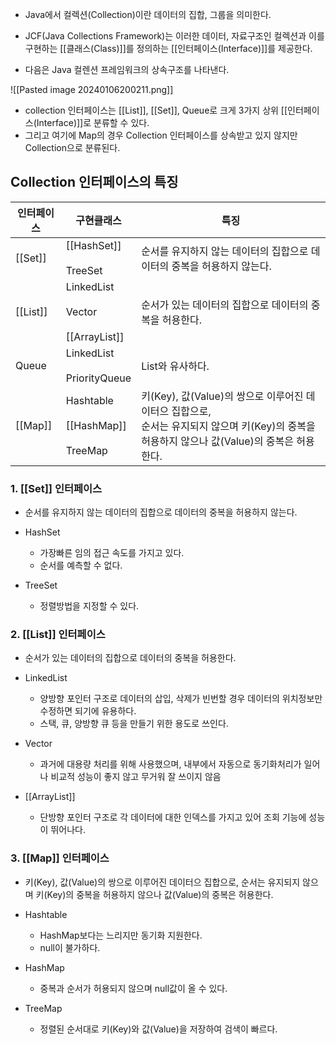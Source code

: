 - Java에서 컬렉션(Collection)이란 데이터의 집합, 그룹을 의미한다.
- JCF(Java Collections Framework)는 이러한 데이터, 자료구조인 컬렉션과 이를 구현하는 [[클래스(Class)]]를 정의하는 [[인터페이스(Interface)]]를 제공한다.

- 다음은 Java 컬렌션 프레임워크의 상속구조를 나타낸다.

![[Pasted image 20240106200211.png]]

- collection 인터페이스는 [[List]], [[Set]], Queue로 크게 3가지 상위 [[인터페이스(Interface)]]로 분류할 수 있다.
- 그리고 여기에 Map의 경우 Collection 인터페이스를 상속받고 있지 않지만 Collection으로 분류된다.
## Collection 인터페이스의 특징
| 인터페이스 | 구현클래스 | 특징 |
| ---- | ---- | ---- |
| [[Set]] | [[HashSet]]<br><br>TreeSet | 순서를 유지하지 않는 데이터의 집합으로 데이터의 중복을 허용하지 않는다. |
| [[List]] | LinkedList<br><br>Vector<br><br>[[ArrayList]] | 순서가 있는 데이터의 집합으로 데이터의 중복을 허용한다. |
| Queue | LinkedList<br><br>PriorityQueue | List와 유사하다. |
| [[Map]] | Hashtable<br><br>[[HashMap]]<br><br>TreeMap | 키(Key), 값(Value)의 쌍으로 이루어진 데이터으 집합으로,<br>순서는 유지되지 않으며 키(Key)의 중복을 허용하지 않으나 값(Value)의 중복은 허용한다. |

### 1. [[Set]] 인터페이스

- 순서를 유지하지 않는 데이터의 집합으로 데이터의 중복을 허용하지 않는다.

- HashSet
    - 가장빠른 임의 접근 속도를 가지고 있다.
    - 순서를 예측할 수 없다.
- TreeSet
    - 정렬방법을 지정할 수 있다.
### 2. [[List]] 인터페이스

- 순서가 있는 데이터의 집합으로 데이터의 중복을 허용한다.

- LinkedList
    - 양방향 포인터 구조로 데이터의 삽입, 삭제가 빈번할 경우 데이터의 위치정보만 수정하면 되기에 유용하다.
    - 스택, 큐, 양방향 큐 등을 만들기 위한 용도로 쓰인다.
- Vector
    - 과거에 대용량 처리를 위해 사용했으며, 내부에서 자동으로 동기화처리가 일어나 비교적 성능이 좋지 않고 무거워 잘 쓰이지 않음  
- [[ArrayList]]  
    - 단방향 포인터 구조로 각 데이터에 대한 인덱스를 가지고 있어 조회 기능에 성능이 뛰어나다.
### 3. [[Map]] 인터페이스

- 키(Key), 값(Value)의 쌍으로 이루어진 데이터으 집합으로, 순서는 유지되지 않으며 키(Key)의 중복을 허용하지 않으나 값(Value)의 중복은 허용한다.

- Hashtable
    - HashMap보다는 느리지만 동기화 지원한다.
    - null이 불가하다.
- HashMap 
    - 중복과 순서가 허용되지 않으며 null값이 올 수 있다.
- TreeMap
    - 정렬된 순서대로 키(Key)와 값(Value)을 저장하여 검색이 빠르다.